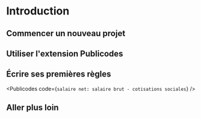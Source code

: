 <script lang="ts">
	import Publicodes from '$lib/PublicodesEditor/index.svelte';
</script>

# Introduction

## Commencer un nouveau projet

## Utiliser l'extension Publicodes

## Écrire ses premières règles

<Publicodes code={`salaire net: salaire brut - cotisations sociales`} />

## Aller plus loin
